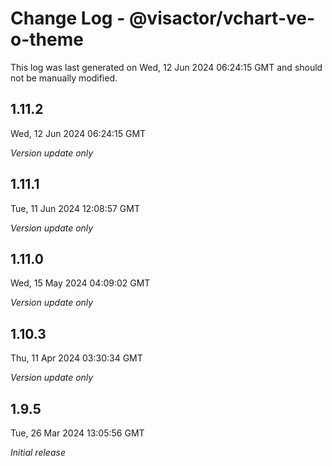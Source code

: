 # Change Log - @visactor/vchart-ve-o-theme

This log was last generated on Wed, 12 Jun 2024 06:24:15 GMT and should not be manually modified.

## 1.11.2
Wed, 12 Jun 2024 06:24:15 GMT

_Version update only_

## 1.11.1
Tue, 11 Jun 2024 12:08:57 GMT

_Version update only_

## 1.11.0
Wed, 15 May 2024 04:09:02 GMT

_Version update only_

## 1.10.3
Thu, 11 Apr 2024 03:30:34 GMT

_Version update only_

## 1.9.5
Tue, 26 Mar 2024 13:05:56 GMT

_Initial release_

